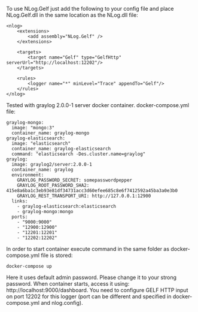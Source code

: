 To use NLog.Gelf just add the following to your config file and place NLog.Gelf.dll in the same location as the NLog.dll file:

```
<nlog>
    <extensions>
        <add assembly="NLog.Gelf" />
    </extensions>

    <targets>
        <target name="Gelf" type="GelfHttp" serverUrl="http://localhost:12202"/>
    </targets>

    <rules>
        <logger name="*" minLevel="Trace" appendTo="Gelf"/>
    </rules>
</nlog>
```

Tested with graylog 2.0.0-1 server docker container.
docker-compose.yml file:

```
graylog-mongo:
  image: "mongo:3"
  container_name: graylog-mongo
graylog-elasticsearch:
  image: "elasticsearch"
  container_name: graylog-elasticsearch
  command: "elasticsearch -Des.cluster.name=graylog"
graylog:
  image: graylog2/server:2.0.0-1
  container_name: graylog
  environment:
    GRAYLOG_PASSWORD_SECRET: somepasswordpepper
    GRAYLOG_ROOT_PASSWORD_SHA2: 415e8a6ba1c3eb93e81df34731acc3d60efee685c8e6f7412592a45ba3a0e3b0
    GRAYLOG_REST_TRANSPORT_URI: http://127.0.0.1:12900
  links:
    - graylog-elasticsearch:elasticsearch
    - graylog-mongo:mongo
  ports:
    - "9000:9000"
    - "12900:12900"
    - "12201:12201"
    - "12202:12202"
```

In order to start container execute command in the same folder as docker-compose.yml file is stored:

```
docker-compose up
```

Here it uses default admin password. Please change it to your strong password.
When container starts, access it using: http://localhost:9000/dashboard.
You need to configure GELF HTTP input on port 12202 for this logger (port can be different and specified in docker-compose.yml and nlog.config).